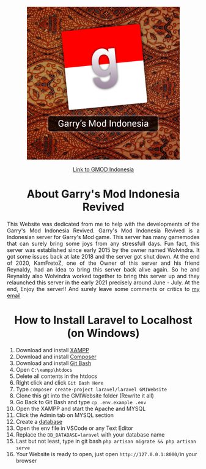 <p align="center"><a href="https://laravel.com" target="_blank"><img src="public/assets/images/gmilogo/gmi_recreate.png" width="400"></a></p>

<p align="center">
<a href="#">Link to GMOD Indonesia</a>
</p>

<h1 align="center">About Garry's Mod Indonesia Revived</h1>

<p align="justify">This Website was dedicated from me to help with the developments of the Garry's Mod Indonesia Revived. Garry's Mod Indonesia Revived is a Indonesian server for Garry's Mod game.
This server has many gamemodes that can surely bring some joys from any stressfull days. Fun fact, this server was established since early 2015 by the owner named Wolvindra. It got some issues
back at late 2018 and the server got shut down. At the end of 2020, KamFretoZ, one of the Owner of this server and his friend Reynaldy, had an idea to bring this server back alive again.
So he and Reynaldy also Wolvindra worked together to bring this server up and they relaunched this server in the early 2021 precisely around June - July. At the end, Enjoy the server!!
And surely leave some comments or critics to <a href="mailto:raenelvin29@gmail.com?subject=subject text">my email </a></p>

<h1 align="center">How to Install Laravel to Localhost (on Windows)</h1>
<p><ol>
    <li>Download and install <a href="https://www.apachefriends.org/download.html"> XAMPP</a></li>
    <li>Download and install <a href="https://getcomposer.org/download/">Composer</a></li>
    <li>Download and install <a href="https://git-scm.com/downloads">Git Bash</a></li>
    <li>Open <code>C:\xampp\htdocs</code></li>
    <li>Delete all contents in the htdocs</li>
    <li>Right click and click <code>Git Bash Here</code></li>
    <li>Type <code>composer create-project laravel/laravel GMIWebsite</code></li>
    <li>Clone this git into the GMIWebsite folder (Rewrite it all)</li>
    <li>Go Back to Git Bash and type <code>cp .env.example .env</code></li>
    <li>Open the XAMPP and start the Apache and MYSQL</li>
    <li>Click the Admin tab on MYSQL section</li>
    <li>Create a <a href="http://webvaultwiki.com.au/Default.aspx?Page=Create-Mysql-Database-User-Phpmyadmin&NS=&AspxAutoDetectCookieSupport=1#:~:text=Using%20phpMyAdmin%20Version%203.5.,-1%C2%B6&text=Browse%20to%20your%20phpMyAdmin%20URL,dba%20user%20login%20as%20shown.&text=In%20the%20create%20database%20field,Click%20Create.">database</a></li>
    <li>Open the env file in VSCode or any Text Editor</li>
    <li>Replace the <code>DB_DATABASE=laravel</code> with your database name</li>
    <li>Last but not least, type in git bash <code>php artisan migrate && php artisan serve</code></li>
    <li>Your Website is ready to open, just open <code>http://127.0.0.1:8000/</code>in your browser</li>
</ol></p>